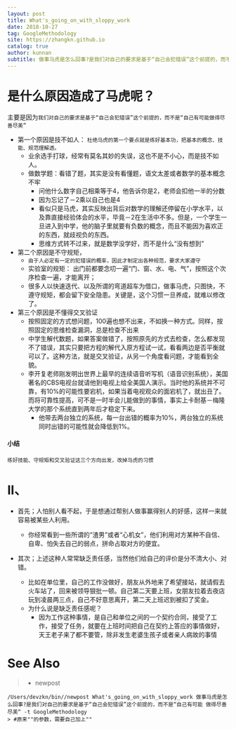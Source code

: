 ```yaml
---
layout: post
title: What's_going_on_with_sloppy_work
date: 2018-10-27
tag: GoogleMethodology
site: https://zhangkn.github.io
catalog: true
author: kunnan
subtitle: 做事马虎是怎么回事?是我们对自己的要求是基于“自己会犯错误”这个前提的，而不是“自己有可能 做得尽善尽美“;第一个原因是技不如人，第二个原因是不守规矩，第三个原因是不懂得交叉验证
---
```




# 是什么原因造成了马虎呢？

主要是因为`我们对自己的要求是基于“自己会犯错误”这个前提的，而不是“自己有可能做得尽善尽美”`

* 第一个原因是技不如人： `杜绝马虎的第一个要点就是练好基本功，把基本的概念、技能、规范理解透。`
  * 业余选手打球，经常有莫名其妙的失误，这也不是不小心，而是技不如人。
  * 做数学题：看错了题，其实是没有看懂题，语文太差或者数学的基本概念不牢
    * 问他什么数字自己相乘等于4，他告诉你是2，老师会扣他一半的分数
    * 因为忘记了－2乘以自己也是4
    * 看似只是马虎，其实反映出背后对数学的理解还停留在小学水平，以及靠直接经验体会的水平，毕竟－2在生活中不多。但是，一个学生一旦进入到中学，他的脑子里就要有负数的概念，而且不能因为喜欢正的东西，就歧视负的东西。
    * 思维方式转不过来，就是数学没学好，而不是什么“没有想到”
* 第二个原因是不守规矩，
  * `由于人必定有一定的犯错误的概率，因此才制定出各种规范，要求大家遵守`
  * 实验室的规矩： 出门前都要念叨一遍“门、窗、水、电、气”，按照这个次序检查一遍，才能离开；
  * 很多人以快速迭代、以及所谓的弯道超车为借口，做事马虎，只图快，不遵守规矩，都会留下安全隐患。关键是，这个习惯一旦养成，就难以修改了。
* 第三个原因是不懂得交叉验证
  * 按照固定的方式想问题，100遍也想不出来，不如换一种方式。同样，按照固定的思维检查漏洞，总是检查不出来
  * 中学生解代数题，如果答案做错了，按照原先的方式去检查，怎么都发现不了错误，其实只要把方程的解代入原方程试一试，看看两边是否平衡就可以了。这种方法，就是交叉验证，从另一个角度看问题，才能看到全貌。
  * 李开复老师刚发明出世界上最早的连续语音听写机（语音识别系统），美国著名的CBS电视台就请他到电视上给全美国人演示。当时他的系统并不可靠，有10%的可能性要宕机，如果当着电视观众的面宕机了，就出丑了。而将可靠性提高，可不是一时半会儿能做到的事情，事实上卡耐基－梅隆大学的那个系统直到两年后才稳定下来。
    * 他带去两台独立的系统，每一台出错的概率为10%，两台独立的系统同时出错的可能性就会降低到1%。



#### 小结



`练好技能、守规矩和交叉验证这三个方向出发，改掉马虎的习惯`





# II、





* 首先；人怕别人看不起，于是想通过帮别人做事赢得别人的好感，这样一来就容易被某些人利用。
  * 你经常看到一些所谓的“渣男”或者“心机女”，他们利用对方某种不自信、自卑、怕失去自己的弱点，拼命占取对方的便宜。

* 其次；上述这种人常常缺乏责任感，当然他们给自己的评价是分不清大小、对错。
  * 比如在单位里，自己的工作没做好，朋友从外地来了希望接站，就请假去火车站了，回来被领导狠批一顿。自己第二天要上班，女朋友拉着去夜店玩到凌晨两三点，自己不好意思离开，第二天上班迟到被扣了奖金。
  * 为什么说是缺乏责任感呢？
    * 因为工作这种事情，是自己和单位之间的一个契约合同，接受了工作，接受了任务，就要在上班时间把自己在契约上答应的事情做好，天王老子来了都不要管，除非发生老婆生孩子或者亲人病故的事情

# See Also 

>* newpost 
>
```
/Users/devzkn/bin//newpost What's_going_on_with_sloppy_work 做事马虎是怎么回事?是我们对自己的要求是基于“自己会犯错误”这个前提的，而不是“自己有可能 做得尽善尽美“ -t GoogleMethodology
> #原来""的参数，需要自己加上""
```


